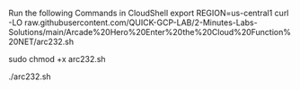 Run the following Commands in CloudShell
export REGION=us-central1
curl -LO raw.githubusercontent.com/QUICK-GCP-LAB/2-Minutes-Labs-Solutions/main/Arcade%20Hero%20Enter%20the%20Cloud%20Function%20NET/arc232.sh

sudo chmod +x arc232.sh

./arc232.sh